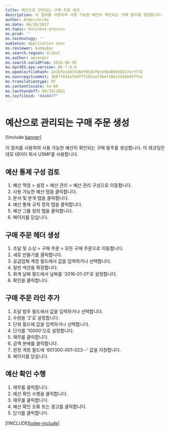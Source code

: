 ```yaml
---
title: 예산으로 관리되는 구매 주문 생성
description: 이 절차를 사용하여 사용 가능한 예산이 확인되는 구매 발주를 생성합니다.
author: AndersGirke
ms.date: 06/20/2017
ms.topic: business-process
ms.prod: ''
ms.technology: ''
audience: Application User
ms.reviewer: kamaybac
ms.search.region: Global
ms.author: aevengir
ms.search.validFrom: 2016-06-30
ms.dyn365.ops.version: AX 7.0.0
ms.openlocfilehash: 2e2bfec4d7d38ef95d1f0ce3bd89938337ecf731
ms.sourcegitcommit: 3b87f042a7e97f72b5aa73bef186c5426b937fec
ms.translationtype: HT
ms.contentlocale: ko-KR
ms.lasthandoff: 09/29/2021
ms.locfileid: "8448477"
---
```

# <a name="create-a-purchase-order-governed-by-budget"></a>예산으로 관리되는 구매 주문 생성

[!include [banner](../../includes/banner.md)]

이 절차를 사용하여 사용 가능한 예산이 확인되는 구매 발주를 생성합니다. 이 레코딩은 데모 데이터 회사 USMF를 사용합니다.


## <a name="review-the-budget-control-configuration"></a>예산 통제 구성 검토
1. 예산 책정 > 설정 > 예산 관리 > 예산 관리 구성으로 이동합니다.
2. 사용 가능한 예산 탭을 클릭합니다.
3. 문서 및 분개 탭을 클릭합니다.
4. 예산 통제 규칙 정의 탭을 클릭합니다.
5. 예산 그룹 정의 탭을 클릭합니다.
6. 페이지를 닫습니다.

## <a name="create-the-purchase-order-header"></a>구매 주문 헤더 생성
1. 조달 및 소싱 > 구매 주문 > 모든 구매 주문으로 이동합니다.
2. 새로 만들기를 클릭합니다.
3. 공급업체 계정 필드에서 값을 입력하거나 선택합니다.
4. 일반 섹션을 확장합니다.
5. 회계 날짜 필드에서 날짜를 '2016-01-01'로 설정합니다.
6. 확인을 클릭합니다.

## <a name="add-a-purchase-order-line"></a>구매 주문 라인 추가
1. 조달 범주 필드에서 값을 입력하거나 선택합니다.
2. 수량을 '2'로 설정합니다.
3. 단위 필드에 값을 입력하거나 선택합니다.
4. 단가를 '10000'으로 설정합니다.
5. 재무를 클릭합니다.
6. 금액 분배를 클릭합니다.
7. 원장 계정 필드에 '601300-001-023--' 값을 지정합니다.
8. 페이지를 닫습니다.

## <a name="perform-budget-checking"></a>예산 확인 수행
1. 재무를 클릭합니다.
2. 예산 확인 수행을 클릭합니다.
3. 재무를 클릭합니다.
4. 예산 확인 오류 또는 경고를 클릭합니다.
5. 닫기를 클릭합니다.



[!INCLUDE[footer-include](../../../includes/footer-banner.md)]